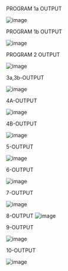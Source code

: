 PROGRAM 1a OUTPUT


![image](https://github.com/user-attachments/assets/b3baa938-5d54-411c-8a2c-639373919a6b)

PROGRAM 1b OUTPUT


![image](https://github.com/user-attachments/assets/a2561be8-2dea-47b4-8e51-64001b4c1934)


PROGRAM 2 OUTPUT 



![image](https://github.com/user-attachments/assets/f378c7bf-5569-4718-a950-a661ac134f5d)

3a,3b-OUTPUT

![image](https://github.com/user-attachments/assets/af85f0c4-42b5-4655-a19b-55bc7d728ba7)


4A-OUTPUT

![image](https://github.com/user-attachments/assets/3b9deb05-7fc0-40d7-b1ea-3c4035e9f07a)

4B-OUTPUT

![image](https://github.com/user-attachments/assets/fe92389a-1a6e-4bf6-a69f-69053feaaf1e)


5-OUTPUT

![image](https://github.com/user-attachments/assets/8c979077-1a3b-4cdf-afa4-67f62772bdaf)


6-OUTPUT

![image](https://github.com/user-attachments/assets/947b222e-f539-4cef-9efc-d36511b94e8c)


7-OUTPUT

![image](https://github.com/user-attachments/assets/3d78f7e4-c370-4cc1-aa76-6e3c60f3c314)


8-OUTPUT
![image](https://github.com/user-attachments/assets/d453b1dc-022b-4389-996e-cbd490dfbc38)

9-OUTPUT

![image](https://github.com/user-attachments/assets/964c9eac-3029-4f2b-9220-0ace65ac5fc7)

10-OUTPUT

![image](https://github.com/user-attachments/assets/325ef398-0c5f-458d-8cfd-3419b3784b51)



